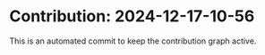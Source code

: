 # Contribution: 2024-12-17-10-56
This is an automated commit to keep the contribution graph active.
